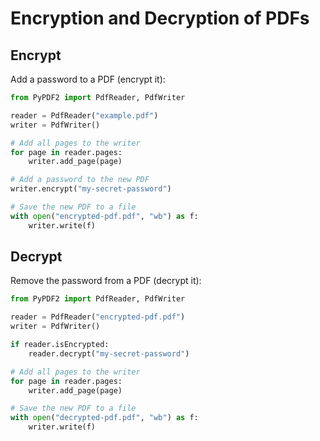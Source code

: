 # Encryption and Decryption of PDFs

## Encrypt

Add a password to a PDF (encrypt it):

```python
from PyPDF2 import PdfReader, PdfWriter

reader = PdfReader("example.pdf")
writer = PdfWriter()

# Add all pages to the writer
for page in reader.pages:
    writer.add_page(page)

# Add a password to the new PDF
writer.encrypt("my-secret-password")

# Save the new PDF to a file
with open("encrypted-pdf.pdf", "wb") as f:
    writer.write(f)
```

## Decrypt

Remove the password from a PDF (decrypt it):

```python
from PyPDF2 import PdfReader, PdfWriter

reader = PdfReader("encrypted-pdf.pdf")
writer = PdfWriter()

if reader.isEncrypted:
    reader.decrypt("my-secret-password")

# Add all pages to the writer
for page in reader.pages:
    writer.add_page(page)

# Save the new PDF to a file
with open("decrypted-pdf.pdf", "wb") as f:
    writer.write(f)
```
